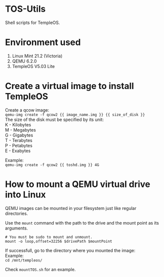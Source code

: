 # TOS-Utils
Shell scripts for TempleOS.

# Environment used
1. Linux Mint 21.2 (Victoria)
2. QEMU 6.2.0
3. TempleOS V5.03 Lite

# Create a virtual image to install TempleOS
Create a qcow image:  
```qemu-img create -f qcow2 {{ image_name.img }} {{ size_of_disk }}```  
The size of the disk must be specified by its unit:  
  K - Kilobytes  
  M - Megabytes  
  G - Gigabytes  
  T - Terabytes  
  P - Petabytes  
  E - Exabytes  

Example:  
```qemu-img create -f qcow2 {{ toshd.img }} 4G```  

# How to mount a QEMU virtual drive into Linux
QEMU images can be mounted in your filesystem just like regular directories.

Use the `mount` command with the path to the drive and the mount point as its arguments.  

```# You must be sudo to mount and unmount.```  
```mount -o loop,offset=32256 $drivePath $mountPoint```

If successfull, go to the directory where you mounted the image:  
Example:  
```cd /mnt/templeos/```

Check `mountTOS.sh` for an example.
